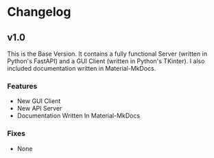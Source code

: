 # Changelog

## v1.0
This is the Base Version. It contains a fully functional Server (written in Python's FastAPI) and a GUI Client (written in Python's TKinter).
I also included documentation written in Material-MkDocs.
### Features
- New GUI Client
- New API Server
- Documentation Written In Material-MkDocs
### Fixes
- None